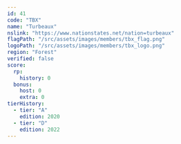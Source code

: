 ```yaml
---
id: 41
code: "TBX"
name: "Turbeaux"
nslink: "https://www.nationstates.net/nation=turbeaux"
flagPath: "/src/assets/images/members/tbx_flag.png"
logoPath: "/src/assets/images/members/tbx_logo.png"
region: "Forest"
verified: false
score:
  rp:
    history: 0
  bonus:
    host: 0
    extra: 0
tierHistory:
  - tier: "A"
    edition: 2020
  - tier: "D"
    edition: 2022
---
```

